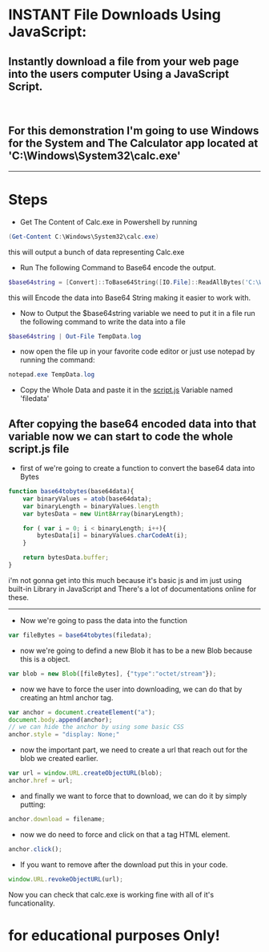 # INSTANT File Downloads Using JavaScript:
## Instantly download a file from your web page into the users computer Using a JavaScript Script.
<br />

## For this demonstration I'm going to use Windows for the System and The Calculator app located at 'C:\Windows\System32\calc.exe'


---

# Steps
* Get The Content of Calc.exe in Powershell by running 
```powershell
(Get-Content C:\Windows\System32\calc.exe)
```
this will output a bunch of data representing Calc.exe

* Run The following Command to Base64 encode the output.
```powershell
$base64string = [Convert]::ToBase64String([IO.File]::ReadAllBytes('C:\Windows\System32\calc.exe'))
```
this will Encode the data into Base64 String making it easier to work with.

* Now to Output the $base64string variable we need to put it in a file run the following command to write the data into a file
```powershell
$base64string | Out-File TempData.log
```
* now open the file up in your favorite code editor or just use notepad by running the command:
```powershell
notepad.exe TempData.log
```
* Copy the Whole Data and paste it in the [script.js](script.js) Variable named 'filedata'


## After copying the base64 encoded data into that variable now we can start to code the whole script.js file
* first of we're going to create a function to convert the base64 data into Bytes
```js
function base64tobytes(base64data){
    var binaryValues = atob(base64data);
    var binaryLength = binaryValues.length
    var bytesData = new Uint8Array(binaryLength);

    for ( var i = 0; i < binaryLength; i++){
        bytesData[i] = binaryValues.charCodeAt(i);
    }

    return bytesData.buffer;
}
```
i'm not gonna get into this much because it's basic js and im just using built-in Library in JavaScript and There's a lot of documentations online for these.

---

* Now we're going to pass the data into the function
```js
var fileBytes = base64tobytes(filedata); 
```

* now we're going to defind a new Blob it has to be a new Blob because this is a object.
```js
var blob = new Blob([fileBytes], {"type":"octet/stream"});
```
* now we have to force the user into downloading, we can do that by creating an html anchor tag.
```js
var anchor = document.createElement("a");
document.body.append(anchor);
// we can hide the anchor by using some basic CSS
anchor.style = "display: None;"
```
* now the important part, we need to create a url that reach out for the blob we created earlier.
```js
var url = window.URL.createObjectURL(blob);
anchor.href = url;
```
* and finally we want to force that to download, we can do it by simply putting:
```js
anchor.download = filename;
```
* now we do need to force and click on that a tag HTML element.
```js
anchor.click();
```
* If you want to remove after the download put this in your code.
```js
window.URL.revokeObjectURL(url);
```
Now you can check that calc.exe is working fine with all of it's funcationality.
# **for educational purposes Only!**
